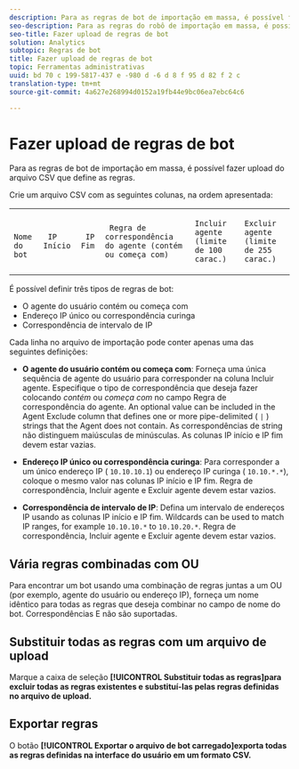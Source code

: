 ```yaml
---
description: Para as regras de bot de importação em massa, é possível fazer upload do arquivo CSV que define as regras.
seo-description: Para as regras do robô de importação em massa, é possível carregar o arquivo CSV que define as regras.
seo-title: Fazer upload de regras de bot
solution: Analytics
subtopic: Regras de bot
title: Fazer upload de regras de bot
topic: Ferramentas administrativas
uuid: bd 70 c 199-5817-437 e -980 d -6 d 8 f 95 d 82 f 2 c
translation-type: tm+mt
source-git-commit: 4a627e268994d0152a19fb44e9bc06ea7ebc64c6

---
```



# Fazer upload de regras de bot

Para as regras de bot de importação em massa, é possível fazer upload do arquivo CSV que define as regras.

Crie um arquivo CSV com as seguintes colunas, na ordem apresentada:

<table id="table_770891EF9E4A49F695977BB6446736B5"> 
 <tbody> 
  <tr> 
   <td colname="col1"> <p> <code> Nome do bot</code> </p> </td> 
   <td colname="col2"> <p> <code> IP Início </code> </p> </td> 
   <td colname="col3"> <p> <code> IP Fim </code> </p> </td> 
   <td colname="col4"> <p> <code> Regra de correspondência do agente (contém ou começa com)</code> </p> </td> 
   <td colname="col5"> <p> <code>Incluir agente (limite de 100 carac.)</code> </p> </td> 
   <td colname="col6"> <p> <code>Excluir agente (limite de 255 carac.)</code> </p> </td> 
  </tr> 
 </tbody> 
</table>

É possível definir três tipos de regras de bot:

* O agente do usuário contém ou começa com
* Endereço IP único ou correspondência curinga
* Correspondência de intervalo de IP

Cada linha no arquivo de importação pode conter apenas uma das seguintes definições:

* **O agente do usuário contém ou começa com**: Forneça uma única sequência de agente do usuário para corresponder na coluna Incluir agente. Especifique o tipo de correspondência que deseja fazer colocando *contém* ou *começa com* no campo Regra de correspondência do agente. An optional value can be included in the Agent Exclude column that defines one or more pipe-delimited ( `|` ) strings that the Agent does not contain. As correspondências de string não distinguem maiúsculas de minúsculas. As colunas IP início e IP fim devem estar vazias.

* **Endereço IP único ou correspondência curinga**: Para corresponder a um único endereço IP ( `10.10.10.1`) ou endereço IP curinga ( `10.10.*.*`), coloque o mesmo valor nas colunas IP início e IP fim. Regra de correspondência, Incluir agente e Excluir agente devem estar vazios.

* **Correspondência de intervalo de IP**: Defina um intervalo de endereços IP usando as colunas IP início e IP fim. Wildcards can be used to match IP ranges, for example `10.10.10.*` to `10.10.20.*`. Regra de correspondência, Incluir agente e Excluir agente devem estar vazios.

## Vária regras combinadas com OU

Para encontrar um bot usando uma combinação de regras juntas a um OU (por exemplo, agente do usuário ou endereço IP), forneça um nome idêntico para todas as regras que deseja combinar no campo de nome do bot. Correspondências E não são suportadas.

## Substituir todas as regras com um arquivo de upload

Marque a caixa de seleção **[!UICONTROL Substituir todas as regras]para excluir todas as regras existentes e substituí-las pelas regras definidas no arquivo de upload.**

## Exportar regras

O botão **[!UICONTROL Exportar o arquivo de bot carregado]exporta todas as regras definidas na interface do usuário em um formato CSV.**
